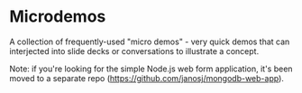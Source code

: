 # Microdemos

A collection of frequently-used "micro demos" - very quick demos that can interjected into slide decks or conversations to illustrate a concept.

Note: if you're looking for the simple Node.js web form application, it's been moved to a separate repo (<https://github.com/janosj/mongodb-web-app>).


